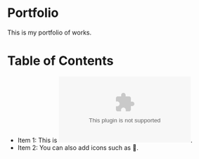 # Portfolio
This is my portfolio of works.

# Table of Contents
* Item 1: This is ![something](www.google.com).
* Item 2: You can also add icons such as :school_satchel:.
